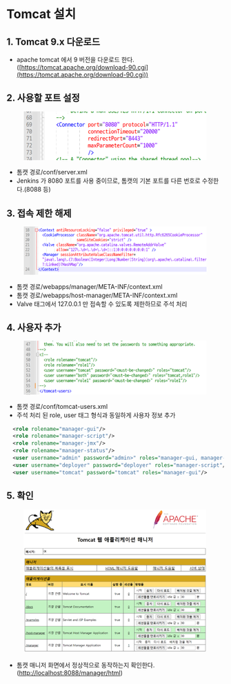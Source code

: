 # Tomcat 설치

## 1. Tomcat 9.x 다운로드

* apache tomcat 에서 9 버전을 다운로드 한다.([https://tomcat.apache.org/download-90.cgi](https://tomcat.apache.org/download-90.cgi))



## 2. 사용할 포트 설정

<figure><img src="../../.gitbook/assets/image.png" alt=""><figcaption></figcaption></figure>

* 톰캣 경로/conf/server.xml
* Jenkins 가 8080 포트를 사용 중이므로, 톰캣의 기본 포트를 다른 번호로 수정한다.(8088 등)



## 3. 접속 제한 해제

<figure><img src="../../.gitbook/assets/image (1).png" alt=""><figcaption></figcaption></figure>

* 톰캣 경로/webapps/manager/META-INF/context.xml
* 톰캣 경로/webapps/host-manager/META-INF/context.xml
* Valve 태그에서 127.0.0.1 만 접속할 수 있도록 제한하므로 주석 처리



## 4. 사용자 추가

<figure><img src="../../.gitbook/assets/image (2).png" alt=""><figcaption></figcaption></figure>

* 톰캣 경로/conf/tomcat-users.xml
* 주석 처리 된 role, user 태그 형식과 동일하게 사용자 정보 추가

```xml
  <role rolename="manager-gui"/>
  <role rolename="manager-script"/>
  <role rolename="manager-jmx"/>
  <role rolename="manager-status"/>
  <user username="admin" password="admin>" roles="manager-gui, manager-script, manager-jmx, manager-status"/>
  <user username="deployer" password="deployer" roles="manager-script"/>
  <user username="tomcat" password="tomcat" roles="manager-gui"/>
```



## 5. 확인

<figure><img src="../../.gitbook/assets/image (3).png" alt=""><figcaption></figcaption></figure>

* 톰캣 매니저 화면에서 정상적으로 동작하는지 확인한다.([http://localhost:8088/manager/html](http://localhost:8088/manager/html))



##
